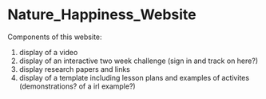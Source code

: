 # Nature_Happiness_Website

Components of this website:
  1) display of a video 
  2) display of an interactive two week challenge (sign in and track on here?)
  3) display research papers and links
  4) display of a template including lesson plans and examples of activites (demonstrations? of a irl example?)
